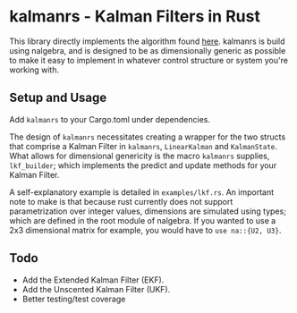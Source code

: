# kalmanrs - Kalman Filters in Rust

This library directly implements the algorithm found [here](http://www.cs.unc.edu/~welch/media/pdf/kalman_intro.pdf). kalmanrs is build using nalgebra, and is designed to be as dimensionally generic as possible to make it easy to implement in whatever control structure or system you're working with. 

## Setup and Usage
Add `kalmanrs` to your Cargo.toml under dependencies.

The design of `kalmanrs` necessitates creating a wrapper for the two structs that comprise a Kalman Filter in `kalmanrs`, `LinearKalman` and `KalmanState`. What allows for dimensional genericity is the macro `kalmanrs` supplies, `lkf_builder`; which implements the predict and update methods for your Kalman Filter. 

A self-explanatory example is detailed in `examples/lkf.rs`. An important note to make is that because rust currently does not support parametrization over integer values, dimensions are simulated using types; which are defined in the root module of nalgebra. If you wanted to use a 2x3 dimensional matrix for example, you would have to `use na::{U2, U3}`. 

## Todo
- Add the Extended Kalman Filter (EKF).
- Add the Unscented Kalman Filter (UKF). 
- Better testing/test coverage



